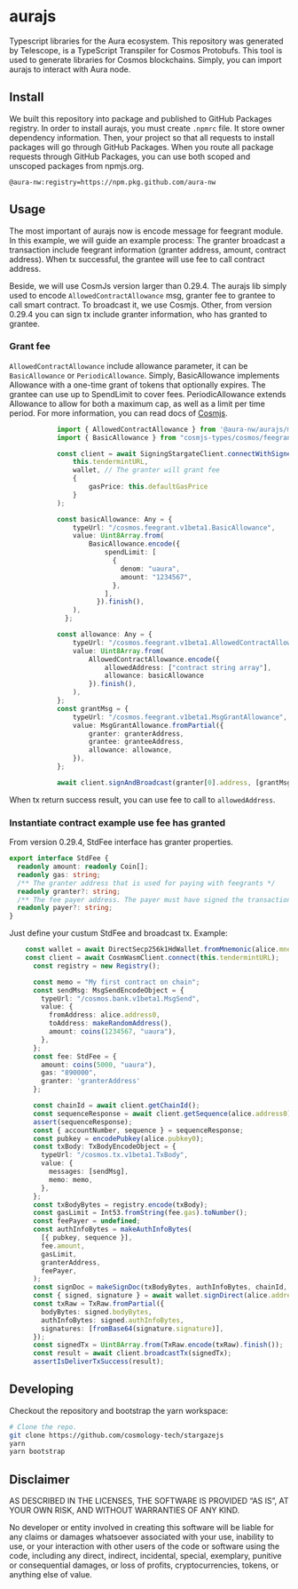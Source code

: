 # aurajs

Typescript libraries for the Aura ecosystem. This repository was generated by Telescope, is a TypeScript Transpiler for Cosmos Protobufs. This tool is used to generate libraries for Cosmos blockchains. Simply, you can import aurajs to interact with Aura node.

## Install

We built this repository into package and published to GitHub Packages registry. In order to install aurajs, you must create `.npmrc` file. It store owner dependency information. Then, your project so that all requests to install packages will go through GitHub Packages. When you route all package requests through GitHub Packages, you can use both scoped and unscoped packages from npmjs.org.

```example
@aura-nw:registry=https://npm.pkg.github.com/aura-nw
```

## Usage

The most important of aurajs now is encode message for feegrant module. In this example, we will guide an example process: The granter broadcast a transaction include feegrant information (granter address, amount, contract address). When tx successful, the grantee will use fee to call contract address. 

Beside, we will use CosmJs version larger than 0.29.4. The aurajs lib simply used to encode `AllowedContractAllowance` msg, granter fee to grantee to call smart contract. To broadcast it, we use Cosmjs. Other, from version 0.29.4 you can sign tx include granter information, who has granted to grantee. 

### Grant fee

`AllowedContractAllowance` include allowance parameter, it can be `BasicAllowance` or `PeriodicAllowance`. Simply, BasicAllowance implements Allowance with a one-time grant of tokens that optionally expires. The grantee can use up to SpendLimit to cover fees. PeriodicAllowance extends Allowance to allow for both a maximum cap, as well as a limit per time period. For more information, you can read docs of [Cosmjs]().

```ts
            import { AllowedContractAllowance } from '@aura-nw/aurajs/main/codegen/aura/feegrant/v1beta1/feegrant';
            import { BasicAllowance } from "cosmjs-types/cosmos/feegrant/v1beta1/feegrant";

            const client = await SigningStargateClient.connectWithSigner(
                this.tendermintURL,
                wallet, // The granter will grant fee
                {
                    gasPrice: this.defaultGasPrice
                }
            );

            const basicAllowance: Any = {
                typeUrl: "/cosmos.feegrant.v1beta1.BasicAllowance",
                value: Uint8Array.from(
                    BasicAllowance.encode({
                        spendLimit: [
                          {
                            denom: "uaura",
                            amount: "1234567",
                          },
                        ],
                      }).finish(),
                ),
              };

            const allowance: Any = {
                typeUrl: "/cosmos.feegrant.v1beta1.AllowedContractAllowance",
                value: Uint8Array.from(
                    AllowedContractAllowance.encode({
                        allowedAddress: ["contract string array"],
                        allowance: basicAllowance
                    }).finish(),
                ),
            };
            const grantMsg = {
                typeUrl: "/cosmos.feegrant.v1beta1.MsgGrantAllowance",
                value: MsgGrantAllowance.fromPartial({
                    granter: granterAddress, 
                    grantee: granteeAddress,
                    allowance: allowance,
                }),
            };

            await client.signAndBroadcast(granter[0].address, [grantMsg], "auto", "Create allowance");
```

When tx return success result, you can use fee to call to `allowedAddress`.

### Instantiate contract example use fee has granted
From version 0.29.4, StdFee interface has granter properties.

```ts
export interface StdFee {
  readonly amount: readonly Coin[];
  readonly gas: string;
  /** The granter address that is used for paying with feegrants */
  readonly granter?: string;
  /** The fee payer address. The payer must have signed the transaction. */
  readonly payer?: string;
}
```

Just define your custum StdFee and broadcast tx. Example:

```ts
    const wallet = await DirectSecp256k1HdWallet.fromMnemonic(alice.mnemonic, { prefix: wasmd.prefix });
    const client = await CosmWasmClient.connect(this.tendermintURL);
      const registry = new Registry();

      const memo = "My first contract on chain";
      const sendMsg: MsgSendEncodeObject = {
        typeUrl: "/cosmos.bank.v1beta1.MsgSend",
        value: {
          fromAddress: alice.address0,
          toAddress: makeRandomAddress(),
          amount: coins(1234567, "uaura"),
        },
      };
      const fee: StdFee = {
        amount: coins(5000, "uaura"),
        gas: "890000",
        granter: 'granterAddress'
      };

      const chainId = await client.getChainId();
      const sequenceResponse = await client.getSequence(alice.address0);
      assert(sequenceResponse);
      const { accountNumber, sequence } = sequenceResponse;
      const pubkey = encodePubkey(alice.pubkey0);
      const txBody: TxBodyEncodeObject = {
        typeUrl: "/cosmos.tx.v1beta1.TxBody",
        value: {
          messages: [sendMsg],
          memo: memo,
        },
      };
      const txBodyBytes = registry.encode(txBody);
      const gasLimit = Int53.fromString(fee.gas).toNumber();
      const feePayer = undefined;
      const authInfoBytes = makeAuthInfoBytes(
        [{ pubkey, sequence }],
        fee.amount,
        gasLimit,
        granterAddress,
        feePayer,
      );
      const signDoc = makeSignDoc(txBodyBytes, authInfoBytes, chainId, accountNumber);
      const { signed, signature } = await wallet.signDirect(alice.address0, signDoc);
      const txRaw = TxRaw.fromPartial({
        bodyBytes: signed.bodyBytes,
        authInfoBytes: signed.authInfoBytes,
        signatures: [fromBase64(signature.signature)],
      });
      const signedTx = Uint8Array.from(TxRaw.encode(txRaw).finish());
      const result = await client.broadcastTx(signedTx);
      assertIsDeliverTxSuccess(result);
```

## Developing

Checkout the repository and bootstrap the yarn workspace:

```sh
# Clone the repo.
git clone https://github.com/cosmology-tech/stargazejs
yarn
yarn bootstrap
```

## Disclaimer

AS DESCRIBED IN THE LICENSES, THE SOFTWARE IS PROVIDED “AS IS”, AT YOUR OWN RISK, AND WITHOUT WARRANTIES OF ANY KIND.

No developer or entity involved in creating this software will be liable for any claims or damages whatsoever associated with your use, inability to use, or your interaction with other users of the code or software using the code, including any direct, indirect, incidental, special, exemplary, punitive or consequential damages, or loss of profits, cryptocurrencies, tokens, or anything else of value.

[def]: https://cosmos.github.io/cosmjs/

